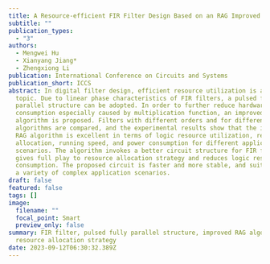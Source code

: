 ```yaml
---
title: A Resource-efficient FIR Filter Design Based on an RAG Improved Algorithm
subtitle: ""
publication_types:
  - "3"
authors:
  - Mengwei Hu
  - Xianyang Jiang*
  - Zhengxiong Li
publication: International Conference on Circuits and Systems
publication_short: ICCS
abstract: In digital filter design, efficient resource utilization is a hot
  topic. Due to linear phase characteristics of FIR filters, a pulsed fully
  parallel structure can be adopted. In order to further reduce hardware
  consumption especially caused by multiplication function, an improved RAG
  algorithm is proposed. Filters with different orders and for different
  algorithms are compared, and the experimental results show that the improved
  RAG algorithm is excellent in terms of logic resource utilization, resource
  allocation, running speed, and power consumption for different application
  scenarios. The algorithm invokes a better circuit structure for FIR filter, it
  gives full play to resource allocation strategy and reduces logic resource
  consumption. The proposed circuit is faster and more stable, and suitable for
  a variety of complex application scenarios.
draft: false
featured: false
tags: []
image:
  filename: ""
  focal_point: Smart
  preview_only: false
summary: FIR filter, pulsed fully parallel structure, improved RAG algorithm,
  resource allocation strategy
date: 2023-09-12T06:30:32.389Z
---
```

